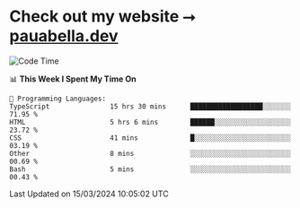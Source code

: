 # Check out my website ⭢ [pauabella.dev](https://pauabella.dev)

<!--START_SECTION:waka-->
![Code Time](http://img.shields.io/badge/Code%20Time-3%2C103%20hrs%2058%20mins-blue)

📊 **This Week I Spent My Time On** 

```text
💬 Programming Languages: 
TypeScript               15 hrs 30 mins      ██████████████████░░░░░░░   71.95 % 
HTML                     5 hrs 6 mins        ██████░░░░░░░░░░░░░░░░░░░   23.72 % 
CSS                      41 mins             █░░░░░░░░░░░░░░░░░░░░░░░░   03.19 % 
Other                    8 mins              ░░░░░░░░░░░░░░░░░░░░░░░░░   00.69 % 
Bash                     5 mins              ░░░░░░░░░░░░░░░░░░░░░░░░░   00.43 % 
```


 Last Updated on 15/03/2024 10:05:02 UTC
<!--END_SECTION:waka-->
